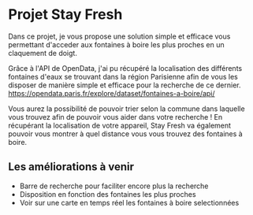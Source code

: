 # Projet Stay Fresh

Dans ce projet, je vous propose une solution simple et efficace vous permettant d'acceder aux fontaines à boire les plus proches en un claquement de doigt.

Grâce à l'API de OpenData, j'ai pu récupéré la localisation des différents fontaines d'eaux se trouvant dans la région Parisienne afin de vous les disposer de manière simple et efficace pour la recherche de ce dernier.
https://opendata.paris.fr/explore/dataset/fontaines-a-boire/api/

Vous aurez la possibilité de pouvoir trier selon la commune dans laquelle vous trouvez afin de pouvoir vous aider dans votre recherche !
En récupérant la localisation de votre appareil, Stay Fresh va également pouvoir vous montrer à quel distance vous vous trouvez des fontaines à boire.

## Les améliorations à venir 

- Barre de recherche pour faciliter encore plus la recherche
- Disposition en fonction des fontaines les plus proches
- Voir sur une carte en temps réel les fontaines à boire selectionnées
  
